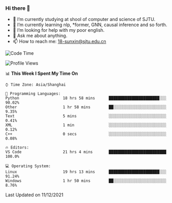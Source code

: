 ### Hi there 👋

<!--
**sunxin000/sunxin000** is a ✨ _special_ ✨ repository because its `README.md` (this file) appears on your GitHub profile.

Here are some ideas to get you started:

- 🔭 I’m currently working on ...
- 🌱 I’m currently learning ...
- 👯 I’m looking to collaborate on ...
- 🤔 I’m looking for help with ...
- 💬 Ask me about ...
- 📫 How to reach me: ...
- 😄 Pronouns: ...
- ⚡ Fun fact: ...
-->
- 🏫 I’m currently studying at shool of computer and science of SJTU.
- 🌱 I’m currently learning nlp, \*former, GNN, causal inference and so forth.
- 🤔 I’m looking for help with my poor english.
- 💬 Ask me about anything.
- 📫 How to reach me: 18-sunxin@sjtu.edu.cn
<!--START_SECTION:waka-->
![Code Time](http://img.shields.io/badge/Code%20Time-76%20hrs%2020%20mins-blue)

![Profile Views](http://img.shields.io/badge/Profile%20Views-0-blue)

📊 **This Week I Spent My Time On** 

```text
⌚︎ Time Zone: Asia/Shanghai

💬 Programming Languages: 
Python                   18 hrs 58 mins      ██████████████████████░░░   90.02% 
Other                    1 hr 58 mins        ██░░░░░░░░░░░░░░░░░░░░░░░   9.35% 
Text                     5 mins              ░░░░░░░░░░░░░░░░░░░░░░░░░   0.41% 
XML                      1 min               ░░░░░░░░░░░░░░░░░░░░░░░░░   0.12% 
C++                      0 secs              ░░░░░░░░░░░░░░░░░░░░░░░░░   0.08%

🔥 Editors: 
VS Code                  21 hrs 4 mins       █████████████████████████   100.0%

💻 Operating System: 
Linux                    19 hrs 13 mins      ██████████████████████░░░   91.24% 
Windows                  1 hr 50 mins        ██░░░░░░░░░░░░░░░░░░░░░░░   8.76%

```


 Last Updated on 11/12/2021
<!--END_SECTION:waka-->
